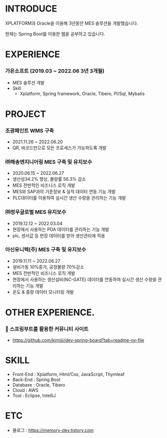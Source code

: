 # INTRODUCE
XPLATFORM과 Oracle을 이용해 3년동안 MES 솔루션을 개발했습니다.

현재는 Spring Boot를 이용한 웹을 공부하고 있습니다.

# EXPERIENCE
### 가온소프트 (2019.03 ~ 2022.06 3년 3개월)
- MES 솔루션 개발
- Skill
  - Xplatform, Spring framework, Oracle, Tibero, Pl/Sql, Mybatis

# PROJECT
### 조광페인트 WMS 구축
- 2021.11.26 ~ 2022.06.20
- QR, 바코드만으로 모든 프로세스가 가능하도록 개발

### ㈜해송엔지니어링 MES 구축 및 유지보수
- 2020.06.15 ~ 2022.06.27
- 생산성34.2% 향상, 불량률 56.3% 감소
- MES 전반적인 비즈니스 로직 개발
- MES와 SAP과의 기준정보 & 실적 데이터 연동 기능 개발
- PLC데이터를 이용하여 실시간 생산 수량을 관리하는 기능 개발

### ㈜정우글로벌 MES 유지보수
- 2019.12.12 ~ 2022.03.04
- 현장에서 사용하는 PDA 데이터를 관리하는 기능 개발
- plc, 센서값 등 현장 데이터를 받아 생산관리에 적용

### 아신유니텍(주) MES 구축 및 유지보수
- 2019.11.11 ~ 2022.06.27
- 설비가동 10%증가, 공정불량 70%감소
- MES 전반적인 비즈니스 로직 개발
- 현장에서 사용하는 생산설비(NC-GATE) 데이터를 연동하여 실시간 생산 수량을 관리하는 기능 개발
- 온도 & 중량 데이터 모니터링 개발

# OTHER EXPERIENCE.
### 📃 스프링부트를 활용한 커뮤니티 사이트
- https://github.com/kimjjjj/dev-spring-board?tab=readme-ov-file

# SKILL
- Front-End : Xplatform, Html/Css, JavaScript, Thymleaf
- Back-End : Spring Boot
- Database : Oracle, Tibero
- Cloud : AWS
- Tool : Eclipse, IntelliJ

# ETC
- 블로그 : https://memory-dev.tistory.com
